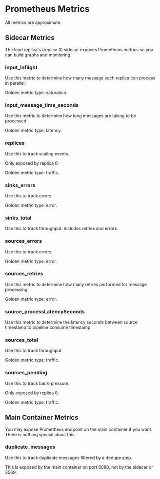 # Prometheus Metrics

All metrics are approximate.

## Sidecar Metrics

The lead replica's (replica 0) sidecar exposes Prometheus metrics so you can build graphs and monitoring.

### input_inflight

Use this metric to determine how many message each replica can process in parallel.

Golden metric type: saturation.

### input_message_time_seconds

Use this metric to determine how long messages are taking to be processed.

Golden metric type: latency.

### replicas

Use this to track scaling events.

Only exposed by replica 0.

Golden metric type: traffic.

### sinks_errors

Use this to track errors.

Golden metric type: error.

### sinks_total

Use this to track throughput. Includes retries and errors.

### sources_errors

Use this to track errors.

Golden metric type: error.

### sources_retries

Use this metric to determine how many retries performed for message processing.

Golden metric type: error.

### source_processLatencySeconds

Use this metric to determine the latency seconds between source timestamp to pipeline consume timestamp

### sources_total

Use this to track throughput.

Golden metric type: traffic.

### sources_pending

Use this to track back-pressure.

Only exposed by replica 0.

Golden metric type: traffic.

## Main Container Metrics

You may expose Prometheus endpoint on the main container if you want. There is nothing special about this.

### duplicate_messages

Use this to track duplicate messages filtered by a dedupe step.

This is exposed by the main container on port 8080, not by the sidecar or 3569.


